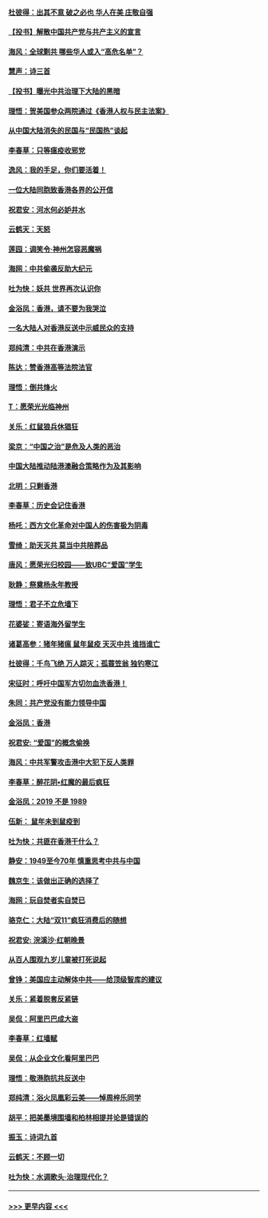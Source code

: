 #### [杜彼得：出其不意 破之必也 华人在美 庄敬自强](../pages/nsc993/n11679554.md?t=11260901) 
#### [【投书】解散中国共产党与共产主义的宣言](../pages/nsc993/n11679177.md?t=11260901) 
#### [海风：全球剿共 哪些华人或入“高危名单”？](../pages/nsc993/n11678617.md?t=11260901) 
#### [慧声：诗三首](../pages/nsc993/n11678848.md?t=11260901) 
#### [【投书】曝光中共治理下大陆的黑暗](../pages/nsc993/n11678674.md?t=11260901) 
#### [理悟：贺美国参众两院通过《香港人权与民主法案》](../pages/nsc993/n11678104.md?t=11260901) 
#### [从中国大陆消失的民国与“民国热”谈起](../pages/nsc993/n11678075.md?t=11260901) 
#### [李春草：只等瘟疫收邪党](../pages/nsc993/n11677308.md?t=11260901) 
#### [逸风：我的手足，你们要活着！](../pages/nsc993/n11676352.md?t=11260901) 
#### [一位大陆同胞致香港各界的公开信](../pages/nsc993/n11675761.md?t=11260901) 
#### [祝君安：河水何必妒井水](../pages/nsc993/n11675746.md?t=11260901) 
#### [云鹤天：天怒](../pages/nsc993/n11675718.md?t=11260901) 
#### [莲园：调笑令‧神州怎容恶魔祸](../pages/nsc993/n11675648.md?t=11260901) 
#### [海网：中共偷袭反助大纪元](../pages/nsc993/n11673515.md?t=11260901) 
#### [吐为快：妖共 世界再次认识你](../pages/nsc993/n11673506.md?t=11260901) 
#### [金浴凤：香港，请不要为我哭泣](../pages/nsc993/n11673248.md?t=11260901) 
#### [一名大陆人对香港反送中示威民众的支持](../pages/nsc993/n11672615.md?t=11260901) 
#### [郑纯清：中共在香港演示](../pages/nsc993/n11670539.md?t=11260901) 
#### [陈达：赞香港高等法院法官](../pages/nsc993/n11669542.md?t=11260901) 
#### [理悟：倒共烽火](../pages/nsc993/n11668844.md?t=11260901) 
#### [T：愿荣光光临神州](../pages/nsc993/n11668421.md?t=11260901) 
#### [关乐：红鼠狼兵休猖狂](../pages/nsc993/n11668378.md?t=11260901) 
#### [梁京：“中国之治”是危及人类的恶治](../pages/nsc993/n11668328.md?t=11260901) 
#### [中国大陆推动陆港澳融合策略作为及其影响](../pages/nsc993/n11668157.md?t=11260901) 
#### [北明：只剩香港](../pages/nsc993/n11668002.md?t=11260901) 
#### [李春草：历史会记住香港](../pages/nsc993/n11667927.md?t=11260901) 
#### [杨吒：西方文化革命对中国人的伤害极为阴毒](../pages/nsc993/n11664521.md?t=11260901) 
#### [雪绮：助天灭共 莫当中共陪葬品](../pages/nsc993/n11662650.md?t=11260901) 
#### [唐风：愿荣光归校园——致UBC“爱国”学生](../pages/nsc993/n11662194.md?t=11260901) 
#### [耿静：祭奠杨永年教授](../pages/nsc993/n11662514.md?t=11260901) 
#### [理悟：君子不立危墙下](../pages/nsc993/n11662172.md?t=11260901) 
#### [花婆娑：寄语海外留学生](../pages/nsc993/n11662121.md?t=11260901) 
#### [诸葛高参：猪年猪瘟 鼠年鼠疫 天灭中共 谁挡谁亡](../pages/nsc993/n11661980.md?t=11260901) 
#### [杜彼得：千鸟飞绝 万人踪灭；孤蓑笠翁 独钓寒江](../pages/nsc993/n11661170.md?t=11260901) 
#### [宋征时：呼吁中国军方切勿血洗香港！](../pages/nsc993/n11415318.md?t=11260901) 
#### [朱同：共产党没有能力领导中国](../pages/nsc993/n11660421.md?t=11260901) 
#### [金浴凤：香港](../pages/nsc993/n11660419.md?t=11260901) 
#### [祝君安: “爱国”的概念偷换](../pages/nsc993/n11659706.md?t=11260901) 
#### [海风：中共军警攻击港中大犯下反人类罪](../pages/nsc993/n11659632.md?t=11260901) 
#### [李春草：醉花阴•红魔的最后疯狂](../pages/nsc993/n11659287.md?t=11260901) 
#### [金浴凤：2019 不是 1989](../pages/nsc993/n11657663.md?t=11260901) 
#### [伍新： 鼠年未到鼠疫到](../pages/nsc993/n11655098.md?t=11260901) 
#### [吐为快：共匪在香港干什么？](../pages/nsc993/n11654891.md?t=11260901) 
#### [静安：1949至今70年 慎重思考中共与中国](../pages/nsc993/n11651244.md?t=11260901) 
#### [魏京生：该做出正确的选择了](../pages/nsc993/n11653084.md?t=11260901) 
#### [海网：玩自焚者实自焚已](../pages/nsc993/n11652423.md?t=11260901) 
#### [骆克仁：大陆“双11”疯狂消费后的随想](../pages/nsc993/n11652305.md?t=11260901) 
#### [祝君安: 浣溪沙·红朝晚景](../pages/nsc993/n11652258.md?t=11260901) 
#### [从百人围观九岁儿童被打死说起](../pages/nsc993/n11651030.md?t=11260901) 
#### [曾铮：美国应主动解体中共——给顶级智库的建议](../pages/nsc993/n11649888.md?t=11260901) 
#### [关乐：紧着脱套反紧链](../pages/nsc993/n11649069.md?t=11260901) 
#### [吴侃：阿里巴巴成大盗](../pages/nsc993/n11645523.md?t=11260901) 
#### [李春草：红墙赋](../pages/nsc993/n11646389.md?t=11260901) 
#### [吴侃：从企业文化看阿里巴巴](../pages/nsc993/n11645476.md?t=11260901) 
#### [理悟：敬港胞抗共反送中](../pages/nsc993/n11645466.md?t=11260901) 
#### [郑纯清：浴火凤凰彩云美——悼周梓乐同学](../pages/nsc993/n11645155.md?t=11260901) 
#### [胡平：把美墨境围墙和柏林相提并论是错误的](../pages/nsc993/n11645134.md?t=11260901) 
#### [振玉：诗词九首](../pages/nsc993/n11644081.md?t=11260901) 
#### [云鹤天：不顾一切](../pages/nsc993/n11643508.md?t=11260901) 
#### [吐为快：水调歌头·治理现代化？](../pages/nsc993/n11643485.md?t=11260901) 

----
#### [ >>> 更早内容 <<< ](../indexes/nsc993-earlier.md)
